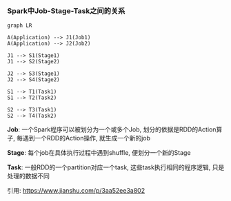 ### Spark中Job-Stage-Task之间的关系

```mermaid
graph LR

A(Application) --> J1(Job1)
A(Application) --> J2(Job2)

J1 --> S1(Stage1)
J1 --> S2(Stage2)

J2 --> S3(Stage1)
J2 --> S4(Stage2)

S1 --> T1(Task1)
S1 --> T2(Task2)

S2 --> T3(Task1)
S2 --> T4(Task2)

```

**Job**: 一个Spark程序可以被划分为一个或多个Job, 划分的依据是RDD的Action算子, 
每遇到一个RDD的Action操作, 就生成一个新的job

**Stage**: 每个job在具体执行过程中遇到shuffle, 便划分一个新的Stage

**Task**: 一般RDD的一个partition对应一个task, 这些task执行相同的程序逻辑, 只是处理的数据不同


引用: https://www.jianshu.com/p/3aa52ee3a802



